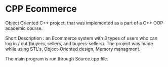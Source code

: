 # CPP Ecommerce
Object Oriented C++ project, that was implemented as a part of a C++ OOP academic course.

Short Description : an Ecommerce system with 3 types of users who can log in / out (buyers, sellers, and buyers-sellers).
The project was made while using STL's, Object-Oriented design, Memory managment.

The main program is run through Source.cpp file.


